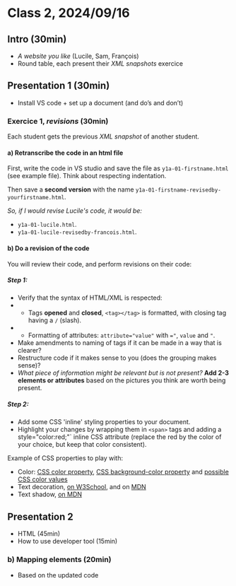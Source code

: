 # Class 2, 2024/09/16

## Intro (30min)

- *A website you like* (Lucile, Sam, François)
- Round table, each present their *XML snapshots* exercice

## Presentation 1 (30min)

- Install VS code + set up a document (and do’s and don’t)

### Exercice 1, *revisions* (30min)

Each student gets the previous *XML snapshot* of another student.

#### a) Retranscribe the code in an html file

First, write the code in VS studio and save the file as `y1a-01-firstname.html` (see example file). Think about respecting indentation.

Then save a **second version** with the name `y1a-01-firstname-revisedby-yourfirstname.html`.

*So, if I would revise Lucile's code, it would be:*

- `y1a-01-lucile.html`.
- `y1a-01-lucile-revisedby-francois.html`.
  
#### b) Do a revision of the code
  
You will review their code, and perform revisions on their code:

##### Step 1:

- Verify that the syntax of HTML/XML is respected:
- - Tags **opened** and **closed**, `<tag></tag>` is formatted, with closing tag having a `/` (slash).
- - Formatting of attributes: `attribute="value"` with `="`, `value` and `"`.
- Make amendments to naming of tags if it can be made in a way that is clearer?
- Restructure code if it makes sense to you (does the grouping makes sense)?
- *What piece of information might be relevant but is not present?* **Add 2-3 elements or attributes** based on the pictures you think are worth being present.

##### Step 2:

- Add some CSS 'inline' styling properties to your document.
- Highlight your changes by wrapping them in `<span>` tags and adding a style="color:red;"` inline CSS attribute (replace the red by the color of your choice, but keep that color consistent).

Example of CSS properties to play with:
- Color: [CSS color property](https://www.w3schools.com/cssref/pr_text_color.php), [CSS background-color property](https://www.w3schools.com/cssref/pr_background-color.php) and [possible CSS color values](https://www.w3schools.com/cssref/css_colors.php)
- Text decoration, [on W3School](https://www.w3schools.com/cssref/pr_text_text-decoration.php), and on [MDN](https://developer.mozilla.org/en-US/docs/Web/CSS/text-decoration)
- Text shadow, [on MDN](https://developer.mozilla.org/en-US/docs/Web/CSS/text-shadow)

## Presentation 2

- HTML (45min)
- How to use developer tool (15min)

### b) Mapping elements (20min)

- Based on the updated code
